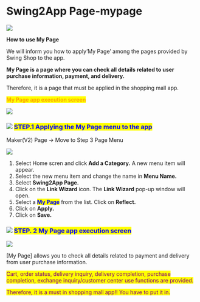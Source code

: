 # Swing2App Page-mypage

![](https://support.swing2app.com/wp-content/uploads/2021/03/wingpange.png)

**How to use My Page**

We will inform you how to apply’My Page’ among the pages provided by Swing Shop to the app.

**My Page is a page where you can check all details related to user purchase information, payment, and delivery.**

Therefore, it is a page that must be applied in the shopping mall app.&#x20;



<mark style="color:orange;">**My Page app execution screen**</mark>

![](https://support.swing2app.com/wp-content/uploads/2021/03/%EB%A7%88%EC%9D%B4%ED%8E%98%EC%9D%B4%EC%A7%80%EA%B8%80%EB%A1%9C%EB%B2%8C0.png)



### ![](https://wp.swing2app.co.kr/wp-content/uploads/2020/04/%EB%8B%A8%EB%9D%BD1-1.png) <mark style="color:blue;">**STEP.1 Applying the My Page menu to the app**</mark>

Maker(V2) Page → Move to Step 3 Page Menu

![](https://support.swing2app.com/wp-content/uploads/2021/03/%EB%A7%88%EC%9D%B4%ED%8E%98%EC%9D%B4%EC%A7%80%EA%B8%80%EB%A1%9C%EB%B2%8C1-1.png)

1. Select Home scren and click **Add a Category.** A new menu item will appear.
2. Select the new menu item and change the name in **Menu Name.**
3. Select **Swing2App Page.**&#x20;
4. Click on the **Link Wizard** icon. The **Link Wizard** pop-up window will open.&#x20;
5. Select a <mark style="color:blue;">**My Page**</mark> from the list. Click on **Reflect.**
6. Click on **Apply.**
7. Click on **Save.**



### ![](https://wp.swing2app.co.kr/wp-content/uploads/2020/04/%EB%8B%A8%EB%9D%BD1-1.png) <mark style="color:blue;">**STEP. 2 My Page app execution screen**</mark>

![](https://support.swing2app.com/wp-content/uploads/2021/03/%EB%85%B9%ED%99%94\_2021\_03\_12\_15\_56\_41\_895.gif)

\[My Page] allows you to check all details related to payment and delivery from user purchase information.&#x20;

<mark style="color:purple;">Cart, order status, delivery inquiry, delivery completion, purchase completion, exchange inquiry/customer center use functions are provided.</mark>

<mark style="color:purple;">Therefore, it is a must in shopping mall app!! You have to put it in.</mark>&#x20;
